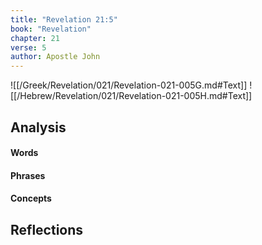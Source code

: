 ```yaml
---
title: "Revelation 21:5"
book: "Revelation"
chapter: 21
verse: 5
author: Apostle John
---
```

![[/Greek/Revelation/021/Revelation-021-005G.md#Text]]
![[/Hebrew/Revelation/021/Revelation-021-005H.md#Text]]

## Analysis

#### Words

#### Phrases

#### Concepts

## Reflections
